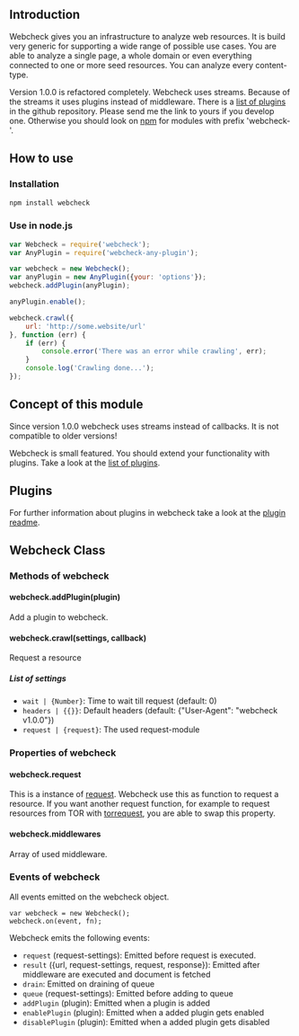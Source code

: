 ## Introduction
Webcheck gives you an infrastructure to analyze web resources. It is build very generic for supporting a wide range of
possible use cases. You are able to analyze a single page, a whole domain or even everything connected to one or more
seed resources. You can analyze every content-type.

Version 1.0.0 is refactored completely. Webcheck uses streams. Because of the streams it uses plugins instead of
middleware. There is a [list of plugins](https://github.com/atd-schubert/node-webcheck/blob/master/PLUGINS.md)
in the github repository. Please send me the link to yours if you develop one. Otherwise you should look on
[npm](https://www.npmjs.com/) for modules with prefix 'webcheck-'.

## How to use

### Installation

```bash
npm install webcheck
```

### Use in node.js

```js
var Webcheck = require('webcheck');
var AnyPlugin = require('webcheck-any-plugin');

var webcheck = new Webcheck();
var anyPlugin = new AnyPlugin({your: 'options'});
webcheck.addPlugin(anyPlugin);

anyPlugin.enable();

webcheck.crawl({
    url: 'http://some.website/url'
}, function (err) {
    if (err) {
        console.error('There was an error while crawling', err);
    }
    console.log('Crawling done...');
});
```

## Concept of this module
Since version 1.0.0 webcheck uses streams instead of callbacks. It is not compatible to older versions!

Webcheck is small featured. You should extend your functionality with plugins. Take a look at the
[list of plugins](https://github.com/atd-schubert/node-webcheck/blob/master/PLUGINS.md).

## Plugins

For further information about plugins in webcheck take a look at the [plugin readme](PLUGINS.md).

## Webcheck Class
### Methods of webcheck
#### webcheck.addPlugin(plugin)

Add a plugin to webcheck.

#### webcheck.crawl(settings, callback)

Request a resource

##### List of settings

* `wait | {Number}`: Time to wait till request (default: 0)
* `headers | {{}}`: Default headers (default: {"User-Agent": "webcheck v1.0.0"})
* `request | {request}`: The used request-module

### Properties of webcheck

#### webcheck.request

This is a instance of [request](https://github.com/request/request). Webcheck use this as function to request a
resource. If you want another request function, for example to request resources from TOR with
[torrequest](https://github.com/atd-schubert/torrequest), you are able to swap this property.

#### webcheck.middlewares

Array of used middleware.

### Events of webcheck

All events emitted on the webcheck object.

    var webcheck = new Webcheck();
    webcheck.on(event, fn);

Webcheck emits the following events:

- `request` (request-settings): Emitted before request is executed.
- `result` ({url, request-settings, request, response}): Emitted after middleware are executed and document is fetched
- `drain`: Emitted on draining of queue
- `queue` (request-settings): Emitted before adding to queue
- `addPlugin` (plugin): Emitted when a plugin is added
- `enablePlugin` (plugin): Emitted when a added plugin gets enabled
- `disablePlugin` (plugin): Emitted when a added plugin gets disabled
